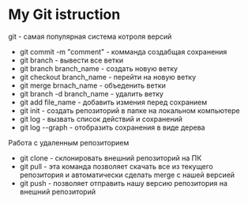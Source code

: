 # My Git istruction
git - самая популярная система котроля версий
* git commit -m "comment" - комманда создабщая сохранения
* git branch - вывести все ветки
* git branch branch_name - создать новую ветку
* git checkout branch_name - перейти на новую ветку
* git merge brnach_name - объеденить ветки
* git branch -d branch_name - удалить ветку
* git add file_name - добавить измения перед сохранием
* git init - создать репозиторий в папке на локальном компьютере
* git log - вызвать список действий и сохранений 
* git log --graph - отобразить сохранения в виде дерева

Работа с удаленным репозиторием
* git clone - cклонировать внешний репозиторий на ПК
* git pull - эта команда позволяет скачать все из текущего репозитория и автоматически сделать merge с нашей версией
* git push - позволяет отправить нашу версию репозитория на внешний репозиторий